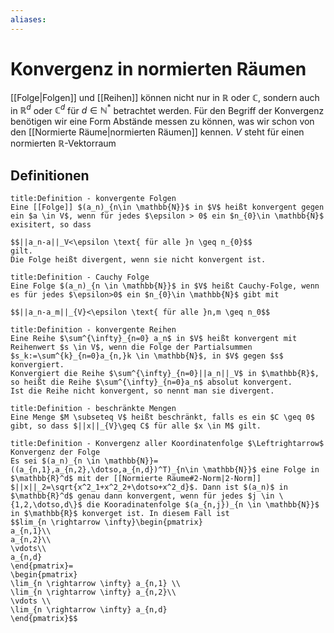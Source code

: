 ```yaml
---
aliases: 
---
```

$\newcommand{\f}[1]{\mathcal{#1}}\newcommand{\F}[1]{\mathfrak{#1}}\newcommand{\b}[1]{\mathbb{#1}}$
# Konvergenz in normierten Räumen 
[[Folge|Folgen]] und [[Reihen]] können nicht nur in $\mathbb{R}$ oder $\mathbb{C}$, sondern auch in  $\mathbb{R}^d$ oder $\mathbb{C}^d$ für $d \in \mathbb{N}^*$ betrachtet werden.
Für den Begriff der Konvergenz benötigen wir eine Form Abstände messen zu können, was wir schon von den [[Normierte Räume|normierten Räumen]] kennen.
$V$ steht für einen normierten $\mathbb{R}$-Vektorraum
## Definitionen
```ad-abstract
title:Definition - konvergente Folgen
Eine [[Folge]] $(a_n)_{n\in \mathbb{N}}$ in $V$ heißt konvergent gegen ein $a \in V$, wenn für jedes $\epsilon > 0$ ein $n_{0}\in \mathbb{N}$ exisitert, so dass

$$||a_n-a||_V<\epsilon \text{ für alle }n \geq n_{0}$$
gilt.
Die Folge heißt divergent, wenn sie nicht konvergent ist.
```
```ad-abstract
title:Definition - Cauchy Folge
Eine Folge $(a_n)_{n \in \mathbb{N}}$ in $V$ heißt Cauchy-Folge, wenn es für jedes $\epsilon>0$ ein $n_{0}\in \mathbb{N}$ gibt mit

$$||a_n-a_m||_{V}<\epsilon \text{ für alle }n,m \geq n_0$$
```
```ad-abstract
title:Definition - konvergente Reihen
Eine Reihe $\sum^{\infty}_{n=0} a_n$ in $V$ heißt konvergent mit Reihenwert $s \in V$, wenn die Folge der Partialsummen $s_k:=\sum^{k}_{n=0}a_{n,}k \in \mathbb{N}$, in $V$ gegen $s$ konvergiert.
Konvergiert die Reihe $\sum^{\infty}_{n=0}||a_n||_V$ in $\mathbb{R}$, so heißt die Reihe $\sum^{\infty}_{n=0}a_n$ absolut konvergent.
Ist die Reihe nicht konvergent, so nennt man sie divergent.
```
```ad-abstract
title:Definition - beschränkte Mengen
Eine Menge $M \subseteq V$ heißt beschränkt, falls es ein $C \geq 0$ gibt, so dass $||x||_{V}\geq C$ für alle $x \in M$ gilt.
```
```ad-abstract
title:Definition - Konvergenz aller Koordinatenfolge $\Leftrightarrow$ Konvergenz der Folge
Es sei $(a_n)_{n \in \mathbb{N}}=((a_{n,1},a_{n,2},\dotso,a_{n,d})^T)_{n\in \mathbb{N}}$ eine Folge in $\mathbb{R}^d$ mit der [[Normierte Räume#2-Norm|2-Norm]] $||x||_2=\sqrt{x^2_1+x^2_2+\dotso+x^2_d}$. Dann ist $(a_n)$ in $\mathbb{R}^d$ genau dann konvergent, wenn für jedes $j \in \{1,2,\dotso,d\}$ die Kooradinatenfolge $(a_{n,j})_{n \in \mathbb{N}}$ in $\mathbb{R}$ konverget ist. In diesem Fall ist
$$lim_{n \rightarrow \infty}\begin{pmatrix}
a_{n,1}\\
a_{n,2}\\
\vdots\\
a_{n,d}
\end{pmatrix}=
\begin{pmatrix}
\lim_{n \rightarrow \infty} a_{n,1} \\
\lim_{n \rightarrow \infty} a_{n,2}\\
\vdots \\
\lim_{n \rightarrow \infty} a_{n,d}
\end{pmatrix}$$
```

